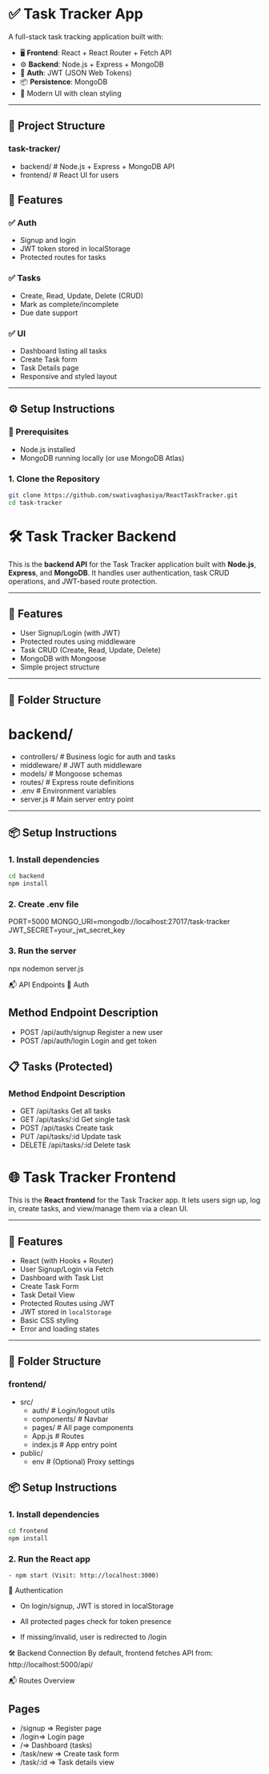 # ✅ Task Tracker App

A full-stack task tracking application built with:

- 🖥️ **Frontend**: React + React Router + Fetch API
- ⚙️ **Backend**: Node.js + Express + MongoDB
- 🔐 **Auth**: JWT (JSON Web Tokens)
- 📦 **Persistence**: MongoDB
- 💅 Modern UI with clean styling

---

## 📁 Project Structure

### task-tracker/

- backend/ # Node.js + Express + MongoDB API
- frontend/ # React UI for users

## 🚀 Features

### ✅ Auth

- Signup and login
- JWT token stored in localStorage
- Protected routes for tasks

### ✅ Tasks

- Create, Read, Update, Delete (CRUD)
- Mark as complete/incomplete
- Due date support

### ✅ UI

- Dashboard listing all tasks
- Create Task form
- Task Details page
- Responsive and styled layout

---

## ⚙️ Setup Instructions

### 🔹 Prerequisites

- Node.js installed
- MongoDB running locally (or use MongoDB Atlas)

### 1. Clone the Repository

```bash
git clone https://github.com/swativaghasiya/ReactTaskTracker.git
cd task-tracker
```

# 🛠️ Task Tracker Backend

This is the **backend API** for the Task Tracker application built with **Node.js**, **Express**, and **MongoDB**. It handles user authentication, task CRUD operations, and JWT-based route protection.

---

## 🚀 Features

- User Signup/Login (with JWT)
- Protected routes using middleware
- Task CRUD (Create, Read, Update, Delete)
- MongoDB with Mongoose
- Simple project structure

---

## 📁 Folder Structure

# backend/

- controllers/ # Business logic for auth and tasks
- middleware/ # JWT auth middleware
- models/ # Mongoose schemas
- routes/ # Express route definitions
- .env # Environment variables
- server.js # Main server entry point

---

## 📦 Setup Instructions

### 1. Install dependencies

```bash
cd backend
npm install

```

### 2. Create .env file

PORT=5000
MONGO_URI=mongodb://localhost:27017/task-tracker
JWT_SECRET=your_jwt_secret_key

### 3. Run the server

npx nodemon server.js

📬 API Endpoints
🔐 Auth

## Method Endpoint Description

- POST /api/auth/signup Register a new user
- POST /api/auth/login Login and get token

## 📋 Tasks (Protected)

### Method Endpoint Description

- GET /api/tasks Get all tasks
- GET /api/tasks/:id Get single task
- POST /api/tasks Create task
- PUT /api/tasks/:id Update task
- DELETE /api/tasks/:id Delete task

# 🌐 Task Tracker Frontend

This is the **React frontend** for the Task Tracker app. It lets users sign up, log in, create tasks, and view/manage them via a clean UI.

---

## 🚀 Features

- React (with Hooks + Router)
- User Signup/Login via Fetch
- Dashboard with Task List
- Create Task Form
- Task Detail View
- Protected Routes using JWT
- JWT stored in `localStorage`
- Basic CSS styling
- Error and loading states

---

## 📁 Folder Structure

### frontend/

- src/
  - auth/ # Login/logout utils
  - components/ # Navbar
  - pages/ # All page components
  - App.js # Routes
  - index.js # App entry point
- public/
  - env # (Optional) Proxy settings

## 📦 Setup Instructions

### 1. Install dependencies

```bash
cd frontend
npm install
```

### 2. Run the React app

    - npm start (Visit: http://localhost:3000)

🔐 Authentication

- On login/signup, JWT is stored in localStorage

- All protected pages check for token presence

- If missing/invalid, user is redirected to /login

🛠️ Backend Connection
By default, frontend fetches API from: http://localhost:5000/api/

📬 Routes Overview

## Pages

- /signup => Register page
- /login=> Login page
- /=> Dashboard (tasks)
- /task/new => Create task form
- /task/:id => Task details view

